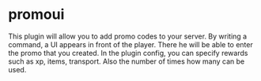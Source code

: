 # promoui
This plugin will allow you to add promo codes to your server. By writing a command, a UI appears in front of the player. There he will be able to enter the promo that you created. In the plugin config, you can specify rewards such as xp, items, transport. Also the number of times how many can be used. 
